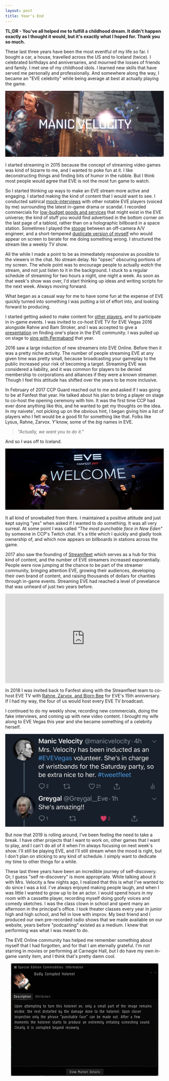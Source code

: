 ```yaml
---
layout: post
title: Year's End
---
```

**TL;DR - You've all helped me to fulfill a childhood dream. It didn't happen exactly as I thought it would, but it's exactly what I hoped for. Thank you so much.**

These last three years have been the most eventful of my life so far. I bought a car, a house, travelled across the US and to Iceland (twice). I celebrated birthdays and anniversaries, and mourned the losses of friends and family. I met one of my childhood idols. I learned new skills that have served me personally and professionally. And somewhere along the way, I became an "EVE celebrity" while being average at best at actually playing the game.

<img src="../images/2018/12/MV15YearsTrailer.jpg">

I started streaming in 2015 because the concept of streaming video games was kind of bizarre to me, and I wanted to poke fun at it. I like deconstructing things and finding bits of humor in the rubble. But I think most people would agree that EVE is not the most fun game to watch.

So I started thinking up ways to make an EVE stream more active and engaging. I started making the kind of content that I would want to see. I conducted satirical [mock-interviews](https://www.youtube.com/watch?v=Xx7ixuHP7JA) with other notable EVE players (voiced by me) surrounding the latest in-game drama or scandal. I recorded commercials for [low-budget goods and services](https://www.youtube.com/watch?v=iOG6jnG7UiY) that might exist in the EVE universe; the kind of stuff you would find advertised in the bottom corner on the last page of a tabloid, rather than on a holographic billboard in a space station. Sometimes I played the [stooge](https://en.wikipedia.org/wiki/Farce) between an off-camera A/V engineer, and a short-tempered [duplicate version of myself](https://www.youtube.com/watch?v=98DP9UAgexw) who would appear on screen to berate for me doing something wrong. I structured the stream like a weekly TV show.

All the while I made a point to be as immediately responsive as possible to the viewers in the chat. No stream delay. No "opsec" obscuring portions of my screen. The whole point was to encourage people to actually *watch* the stream, and not just listen to it in the background. I stuck to a regular schedule of streaming for two hours a night, one night a week. As soon as that week's show was over, I'd start thinking up ideas and writing scripts for the next week. Always moving forward.

What began as a casual way for me to have some fun at the expense of EVE quickly turned into something I was putting a lot of effort into, and looking forward to producing.

I started getting asked to make content for [other players](https://www.youtube.com/watch?v=A1TvGbAJQfs), and to participate in in-game events. I was invited to co-host EVE TV for EVE Vegas 2016 alongside Rahne and Bam Stroker, and I was accepted to give a [presentation](https://www.youtube.com/watch?v=6X_LNrQqCOk) on finding one's place in the EVE community. I was pulled up on stage to [sing with Permaband](https://www.youtube.com/watch?v=fJ1P3NJCgAM) that year.

2016 saw a large induction of new streamers into EVE Online. Before then it was a pretty niche activity. The number of people streaming EVE at any given time was pretty small, because broadcasting your gameplay to the public increased your risk of becoming a target. Streaming EVE was considered a liability, and it was common for players to be denied membership to corporations and alliances if they were a known streamer. Though I feel this attitude has shifted over the years to be more inclusive.

In February of 2017 CCP Guard reached out to me and asked if I was going to be at Fanfest that year. He talked about his plan to bring a player on stage to co-host the opening ceremony with him. It was the first time CCP had ever done anything like this, and he wanted to get my thoughts on the idea. In my naivete', not picking up on the obvious hint, I began giving him a list of players who I felt would be a good fit for something like that. Folks like Lysus, Rahne, Zarvox. Y'know, some of the *big* names in EVE.

> *"Actually, we want you to do it."*

And so I was off to Iceland.

<img src="../images/2018/12/Fanfest2017OpeningCeremony.jpg">

It all kind of snowballed from there. I maintained a positive attitude and just kept saying "yes" when asked if I wanted to do something. It was all very surreal. At some point I was called *"The most punchable face in New Eden"* by someone in CCP's Twitch chat. It's a title which I quickly and gladly took ownership of, and which now appears on billboards in stations across the game.

2017 also saw the founding of [Streamfleet](http://streamfleet.org) which serves as a hub for this kind of content, and the number of EVE streamers increased exponentially. People were now jumping at the chance to be part of the streamer community, bringing attention EVE, growing their audiences, developing their own brand of content, and raising thousands of dollars for charities through in-game events. Streaming EVE had reached a level of prevelance that was unheard of just two years before. 

<style>.embed-container { position: relative; padding-bottom: 56.25%; height: 0; overflow: hidden; max-width: 100%; } .embed-container iframe, .embed-container object, .embed-container embed { position: absolute; top: 0; left: 0; width: 100%; height: 100%; }</style><div class='embed-container'><iframe src='https://www.youtube.com/embed/yohNmGJ_vJE' frameborder='0' allowfullscreen></iframe></div>

In 2018 I was invited back to Fanfest along with the Streamfleet team to co-host EVE TV with [Rahne, Zarvox, and Bjorn Bee](https://www.youtube.com/watch?v=_fPOVoyknUc) for EVE's 15th anniversary. If I had my way, the four of us would host every EVE TV broadcast.

I continued to do my weekly show, recording new commercials, doing the fake interviews, and coming up with new video content. I brought my wife along to EVE Vegas this year and she became something of a celebrity herself. 

<img src="../images/2018/12/MrsVelocity.jpg">

But now that 2019 is rolling around, I've been feeling the need to take a break. I have other projects that I want to work on, other games that I want to play, and I can't do all of it when I'm always focusing on next week's show. I'll still be playing EVE, and I'll still stream when the mood is right, but I don't plan on sticking to any kind of schedule. I simply want to dedicate my time to other things for a while.

These last three years have been an incredible journey of self-discovery. Or, I guess "self re-discovery" is more appropriate. While talking about it with Mrs. Velocity a few nights ago, I realized that this is what I've wanted to do since I was a kid. I've always enjoyed making people laugh, and when I was little I wanted to grow up to be an actor. I would spend hours in my room with a cassette player, recording myself doing goofy voices and comedy sketches. I was the class clown in school and spent many an afternoon in the principal's office. I took theater classes every year in junior high and high school, and fell in love with improv. My best friend and I produced our own pre-recorded radio shows that we made available on our website, years before "podcasting" existed as a medium. I knew that performing was what I was meant to do.

The EVE Online community has helped me remember something about myself that I had forgotten, and for that I am eternally grateful. I'm not starring in movies or performing at Carnegie Hall, but I do have my own in-game vanity item, and I think that's pretty damn cool.

<center>
<img src="../images/2018/12/BadlyCorruptedHoloreel.jpg">
</center>
